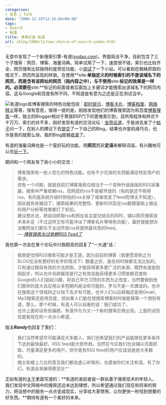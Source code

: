 ```yaml
---
categories:
- 言吾 | Talk
date: "2006-12-19T12:26:04+08:00"
tags:
- Search
- 有道
title: 津津乐道-有道
url: /blog/2006/12/new-choice-of-search-yodao.html
---
```

无意中发现了一个新搜索引擎-有道([yodao.com](http://www.yodao.com/ "有道搜索"))，界面简洁干净，目前包含了三个子搜索：网页、博客、海量词典。简单试用了一下，速度很不错，索引也比较齐全，网页搜索比较独特的是预览功能，小[测试](http://www.yodao.com/search?lq=site%3Awww.zhu8.net&ue=utf8&keyfrom=web.bottom&q=site%3Awww.zhu8.net+zhu8 "site:www.zhu8.net zhu8&有道搜索")了一下小站，可以看到在蜘蛛抓取的情况下，网页所呈现的样貌。在使用**site:**单独定义的时候索引的不是该域名下的网页，而是含有该网址的网页（指内容之中），与不使用**site:**标记的效果是一样的。必须要在**site:**标记的前面或者后面加上关键词才能搜索出该域名下的网页内容。这与Google和百度有所不同，不知道是有意为之还是正在测试当中。

![有道logo](/images/posts/yodao.gif "有道logo")其博客搜索的特色功能包括：[即时提示](http://www.yodao.com/help/websearch/features/002/)、[博客卡片](http://www.yodao.com/help/blogsearch/features/001/)、[博客档案](http://www.yodao.com/help/blogsearch/features/002/)、[网络释义](http://www.yodao.com/help/dict/features/001/)等等，很有意思，值得一提的是，刚刚发现他们的博客搜索因为和百度[博客搜索](http://blogsearch.baidu.com/ "百度博客搜索")一样，独立的Blogger相对于寄居BSP门下的更难索引到，且所用程序和样式千千万万，索引的并不多，刚好发现有道的交流论坛：[坐而论道](http://u.yodao.com/ "坐而论道")，于是进去发了个[帖子](http://u.yodao.com/viewthread.php?tid=229&extra=page%3D1)问一下，在别人的建议下去[提交](http://tellbot.yodao.com/report?type=BLOG "有道登录您的网站")了一下自己的Blog，结果也许是机缘巧合，也许是真的就那么快，我的Blog就被[收录](http://blog.yodao.com/search?q=zhu8&t=a&keyfrom=blog.bar "zhu8&有道博客搜索")了。

有道的海量词典也是一个蛮好玩的功能，用**网页**而非**定语**来解释词语，有兴趣地可以去[玩一下](http://www.yodao.com/help/dict/features/001/)。  
<!--more-->

期间和一个网友有了些小小的交流：

> 博客搜索有一些人性化的特色功能，也有不少花俏的东西能满足特定用户的需求。  
> 但有一个问题，就是目前打博客搜索仅相当于一个变种升级版版的RSS采集器，搜索中严重依赖rss，而网民的rss不是都开放的（有的是还不晓得rss，有的是系统升级时把他的rss关掉了或者改变了feed而博主不知道），因此就有些被动了，搜索结果的完整性、更新时间及在rss数据基础上做出的用户分析等效果都打了折扣。  
> 建议想办法，把自动抓取rss和网友自主提交结合的同时，辅以网页搜索技术来补足（不过这样又有可能冲淡了博客名片等特色功能），最好是能想办法教网友们都乐于主动开放rss并提供最优质的feed。  
> &#8212;-*[博客搜索太过依赖RSS Feed了](http://u.yodao.com/viewthread.php?tid=240&extra=page%3D1 "博客搜索太过依赖RSS Feed了")*

我也第一次会在某个论坛中兴致颇高的回复了&#8221;一大通&#8221;话：

> 我倒是觉得RSS搜索可能才是王道，因为目前的博客（我更愿意称之为BLOG在没有更好的名字的情况下）数量之巨，是任何时候都无法比拟的，只有通过精简有效的方法抓取，才能获得更多更广泛的来源，既然有道是刚刚起步，所以也许另辟蹊径是行之有效且能获得更多习惯依赖百度和Google的人们提起兴趣，将自己早已习惯的东西为之改变，当然要做到他们那样的庞大且应用众多短期内是没有可能的，罗马不是一天建成的。也许在搜索这个领域持之以恒下去才有可能，也许人们以后邮箱还是用Gmail，Mp3搜索还是用百度，但如果人们能在想搜索博客的时候能够第一个想到有道，那么，那个时候，有道人可以自豪的说：我们成功了。  
> 也许上面的话有些偏题，有道作为为又一个新的搜索应用出现，上面的话恰恰是我现在的一点点小希望。

版主***Randy***也回复了我们：

> 我们当然希望尽可能满足大多数人，我们也希望我们的产品能够在更多条件下达到最快最好。RSS feed是大势所趋，当然在今后我们也会辅以页面抓取，尽量满足更多的用户。但毕竟有RSS feed的用户应该说是绝大多数的。  
> 楼主和楼上几位的意见我们都会虚心听取的，也感谢你们关注有道。有了你们，有道会发展得更茁壮^^

正如有道的[关于](http://www.yodao.com/about/index.html "关于有道")里面写道的：**有道的发起者是一群执着于搜索技术的年轻人，我们发现中文网络中的搜索还远未达到理想，所以希望通过我们现在和将来的努力，把设想中的服务一点点变成现实，分享给大家使用，让你更快一秒找到想要的好东西。**期待有道有一个美好的未来。